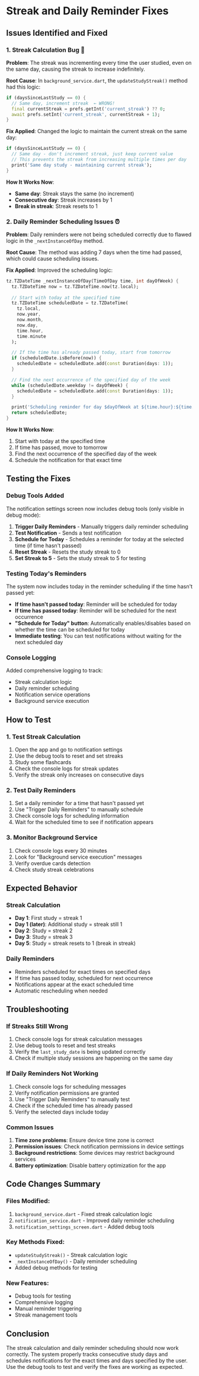 # Streak and Daily Reminder Fixes

## Issues Identified and Fixed

### 1. **Streak Calculation Bug** 🐛

**Problem**: The streak was incrementing every time the user studied, even on the same day, causing the streak to increase indefinitely.

**Root Cause**: In `background_service.dart`, the `updateStudyStreak()` method had this logic:
```dart
if (daysSinceLastStudy == 0) {
  // Same day, increment streak  ← WRONG!
  final currentStreak = prefs.getInt('current_streak') ?? 0;
  await prefs.setInt('current_streak', currentStreak + 1);
}
```

**Fix Applied**: Changed the logic to maintain the current streak on the same day:
```dart
if (daysSinceLastStudy == 0) {
  // Same day - don't increment streak, just keep current value
  // This prevents the streak from increasing multiple times per day
  print('Same day study - maintaining current streak');
}
```

**How It Works Now**:
- **Same day**: Streak stays the same (no increment)
- **Consecutive day**: Streak increases by 1
- **Break in streak**: Streak resets to 1

### 2. **Daily Reminder Scheduling Issues** ⏰

**Problem**: Daily reminders were not being scheduled correctly due to flawed logic in the `_nextInstanceOfDay` method.

**Root Cause**: The method was adding 7 days when the time had passed, which could cause scheduling issues.

**Fix Applied**: Improved the scheduling logic:
```dart
tz.TZDateTime _nextInstanceOfDay(TimeOfDay time, int dayOfWeek) {
  tz.TZDateTime now = tz.TZDateTime.now(tz.local);
  
  // Start with today at the specified time
  tz.TZDateTime scheduledDate = tz.TZDateTime(
    tz.local, 
    now.year, 
    now.month, 
    now.day, 
    time.hour, 
    time.minute
  );

  // If the time has already passed today, start from tomorrow
  if (scheduledDate.isBefore(now)) {
    scheduledDate = scheduledDate.add(const Duration(days: 1));
  }

  // Find the next occurrence of the specified day of the week
  while (scheduledDate.weekday != dayOfWeek) {
    scheduledDate = scheduledDate.add(const Duration(days: 1));
  }

  print('Scheduling reminder for day $dayOfWeek at ${time.hour}:${time.minute} - Next occurrence: ${scheduledDate.toString()}');
  return scheduledDate;
}
```

**How It Works Now**:
1. Start with today at the specified time
2. If time has passed, move to tomorrow
3. Find the next occurrence of the specified day of the week
4. Schedule the notification for that exact time

## Testing the Fixes

### **Debug Tools Added**

The notification settings screen now includes debug tools (only visible in debug mode):

1. **Trigger Daily Reminders** - Manually triggers daily reminder scheduling
2. **Test Notification** - Sends a test notification
3. **Schedule for Today** - Schedules a reminder for today at the selected time (if time hasn't passed)
4. **Reset Streak** - Resets the study streak to 0
5. **Set Streak to 5** - Sets the study streak to 5 for testing

### **Testing Today's Reminders**

The system now includes today in the reminder scheduling if the time hasn't passed yet:

- **If time hasn't passed today**: Reminder will be scheduled for today
- **If time has passed today**: Reminder will be scheduled for the next occurrence
- **"Schedule for Today" button**: Automatically enables/disables based on whether the time can be scheduled for today
- **Immediate testing**: You can test notifications without waiting for the next scheduled day

### **Console Logging**

Added comprehensive logging to track:
- Streak calculation logic
- Daily reminder scheduling
- Notification service operations
- Background service execution

## How to Test

### **1. Test Streak Calculation**
1. Open the app and go to notification settings
2. Use the debug tools to reset and set streaks
3. Study some flashcards
4. Check the console logs for streak updates
5. Verify the streak only increases on consecutive days

### **2. Test Daily Reminders**
1. Set a daily reminder for a time that hasn't passed yet
2. Use "Trigger Daily Reminders" to manually schedule
3. Check console logs for scheduling information
4. Wait for the scheduled time to see if notification appears

### **3. Monitor Background Service**
1. Check console logs every 30 minutes
2. Look for "Background service execution" messages
3. Verify overdue cards detection
4. Check study streak celebrations

## Expected Behavior

### **Streak Calculation**
- **Day 1**: First study = streak 1
- **Day 1 (later)**: Additional study = streak still 1
- **Day 2**: Study = streak 2
- **Day 3**: Study = streak 3
- **Day 5**: Study = streak resets to 1 (break in streak)

### **Daily Reminders**
- Reminders scheduled for exact times on specified days
- If time has passed today, scheduled for next occurrence
- Notifications appear at the exact scheduled time
- Automatic rescheduling when needed

## Troubleshooting

### **If Streaks Still Wrong**
1. Check console logs for streak calculation messages
2. Use debug tools to reset and test streaks
3. Verify the `last_study_date` is being updated correctly
4. Check if multiple study sessions are happening on the same day

### **If Daily Reminders Not Working**
1. Check console logs for scheduling messages
2. Verify notification permissions are granted
3. Use "Trigger Daily Reminders" to manually test
4. Check if the scheduled time has already passed
5. Verify the selected days include today

### **Common Issues**
1. **Time zone problems**: Ensure device time zone is correct
2. **Permission issues**: Check notification permissions in device settings
3. **Background restrictions**: Some devices may restrict background services
4. **Battery optimization**: Disable battery optimization for the app

## Code Changes Summary

### **Files Modified**:
1. `background_service.dart` - Fixed streak calculation logic
2. `notification_service.dart` - Improved daily reminder scheduling
3. `notification_settings_screen.dart` - Added debug tools

### **Key Methods Fixed**:
- `updateStudyStreak()` - Streak calculation logic
- `_nextInstanceOfDay()` - Daily reminder scheduling
- Added debug methods for testing

### **New Features**:
- Debug tools for testing
- Comprehensive logging
- Manual reminder triggering
- Streak management tools

## Conclusion

The streak calculation and daily reminder scheduling should now work correctly. The system properly tracks consecutive study days and schedules notifications for the exact times and days specified by the user. Use the debug tools to test and verify the fixes are working as expected.
